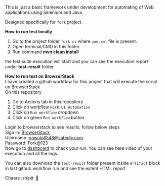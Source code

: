 This is just a basic framework under development for automating of Web applications using Selenium and Java.

 Designed specifically for `fork` project.

**How to run test locally**

1. Go to the project folder `fork-ui` where `pom.xml` file is present.
2. Open terminal/CMD in this folder.   
3. Run command **mvn clean install**   

the test suite execution will start and you can see the execution report under **test-result** folder.

**How to run test on BrowserStack**   
I have created a github workflow for this project that will execute the script on BrowserStack   
On this repository   
1. Go to Actions tab in this repository
2. Click on workflow `Fork UI Automation`
3. Click on `Run workflow` dropdown 
4. Click on green `Run workflow` button   

Login to browserstack to see results, follow below steps   
Sign in: [BrowserStack](https://www.browserstack.com/users/sign_in )  
Username: gawolo8548@satedly.com   
Password: Fork@123   
Now go to [dashboard](https://automate.browserstack.com/dashboard/v2/builds)  to check your run. You can see here video of your execution and all the logs. 

You can also download the `test-result` folder present inside `Artifact` block in last github workflow run and see the extent HTML report.   

Cheers :shipit: :tada:


